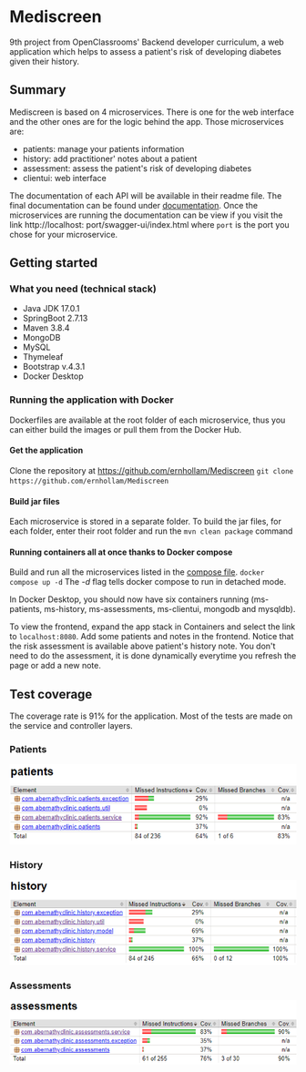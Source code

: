 # Mediscreen

9th project from OpenClassrooms' Backend developer curriculum, a web application which helps to assess a patient's risk
of developing diabetes given their history.

## Summary

Mediscreen is based on 4 microservices. There is one for the web interface and the other ones are for the logic behind
the app.
Those microservices are:

- patients: manage your patients information
- history: add practitioner' notes about a patient
- assessment: assess the patient's risk of developing diabetes
- clientui: web interface

The documentation of each API will be available in their readme file. The final documentation can be found
under [documentation](documentation/api-documentation.pdf).
Once the microservices are running the documentation can be view if you visit the link http://localhost:
port/swagger-ui/index.html where `port` is the port you chose for your microservice.

## Getting started

### What you need (technical stack)

- Java JDK 17.0.1
- SpringBoot 2.7.13
- Maven 3.8.4
- MongoDB
- MySQL
- Thymeleaf
- Bootstrap v.4.3.1
- Docker Desktop

### Running the application with Docker

Dockerfiles are available at the root folder of each microservice, thus you can either build the images or pull them
from the Docker Hub.

#### Get the application

Clone the repository at https://github.com/ernhollam/Mediscreen
`git clone https://github.com/ernhollam/Mediscreen`

#### Build jar files

Each microservice is stored in a separate folder. To build the jar files, for each folder, enter their root folder and
run the `mvn clean package` command

#### Running containers all at once thanks to Docker compose

Build and run all the microservices listed in the [compose file](docker-compose.yml).
`docker compose up -d`
The *-d* flag tells docker compose to run in detached mode.

In Docker Desktop, you should now have six containers running (ms-patients, ms-history, ms-assessments, ms-clientui,
mongodb and mysqldb).

To view the frontend, expand the app stack in Containers and select the link to `localhost:8080`⁠.
Add some patients and notes in the frontend. Notice that the risk assessment is available above patient's history note.
You don't need to do the assessment, it is done dynamically everytime you refresh the page or add a new note.

## Test coverage

The coverage rate is 91% for the application. Most of the tests are made on the service and controller layers.

### Patients

![Patients coverage](documentation/jacoco-reports/patients.png)

### History

![History coverage](documentation/jacoco-reports/history.png)

### Assessments

![Assessments coverage](documentation/jacoco-reports/assessments.png)
